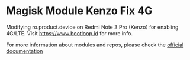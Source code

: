 # Magisk Module Kenzo Fix 4G

Modifying ro.product.device on Redmi Note 3 Pro (Kenzo) for enabling 4G/LTE. Visit https://www.bootloop.id for more info.

For more information about modules and repos, please check the [official documentation](https://topjohnwu.github.io/Magisk/)
